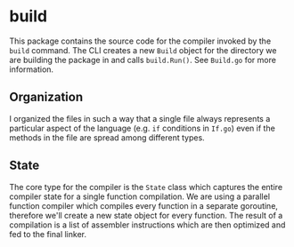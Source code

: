 # build

This package contains the source code for the compiler invoked by the `build` command. The CLI creates a new `Build` object for the directory we are building the package in and calls `build.Run()`. See `Build.go` for more information.

## Organization

I organized the files in such a way that a single file always represents a particular aspect of the language (e.g. `if` conditions in `If.go`) even if the methods in the file are spread among different types.

## State

The core type for the compiler is the `State` class which captures the entire compiler state for a single function compilation. We are using a parallel function compiler which compiles every function in a separate goroutine, therefore we'll create a new state object for every function. The result of a compilation is a list of assembler instructions which are then optimized and fed to the final linker.

